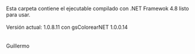 Esta carpeta contiene el ejecutable compilado con .NET Framewok 4.8 listo para usar.<br>
<br>
Versión actual: 1.0.8.11 con gsColorearNET 1.0.0.14<br>
<br>
<br>
Guillermo
